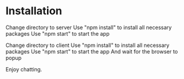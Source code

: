 # Installation

Change directory to server
Use "npm install" to install all necessary packages
Use "npm start" to start the app

Change directory to client
Use "npm install" to install all necessary packages
Use "npm start" to start the app
And wait for the browser to popup

Enjoy chatting.
